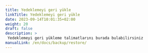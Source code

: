```yaml
---
title: Yedeklemeyi geri yükle
linkTitle: Yedeklemeyi geri yükle
date: 2023-09-14T10:01:35+02:00
weight: 20
draft: false
description: >
 Yedeklemeyi geri yükleme talimatlarını burada bulabilirsiniz
manualLink: /en/docs/backup/restore/
---
```

<script>
  window.location.href = "/en/docs/backup/restore/";
</script>
